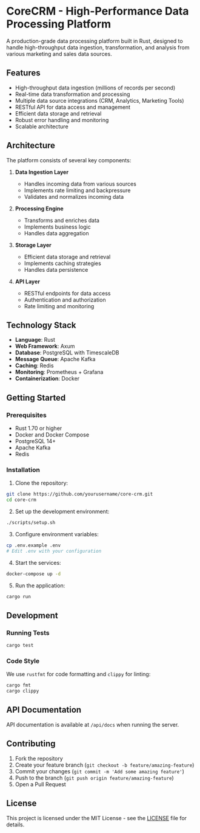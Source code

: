 # CoreCRM - High-Performance Data Processing Platform

A production-grade data processing platform built in Rust, designed to handle high-throughput data ingestion, transformation, and analysis from various marketing and sales data sources.

## Features

- High-throughput data ingestion (millions of records per second)
- Real-time data transformation and processing
- Multiple data source integrations (CRM, Analytics, Marketing Tools)
- RESTful API for data access and management
- Efficient data storage and retrieval
- Robust error handling and monitoring
- Scalable architecture

## Architecture

The platform consists of several key components:

1. **Data Ingestion Layer**
   - Handles incoming data from various sources
   - Implements rate limiting and backpressure
   - Validates and normalizes incoming data

2. **Processing Engine**
   - Transforms and enriches data
   - Implements business logic
   - Handles data aggregation

3. **Storage Layer**
   - Efficient data storage and retrieval
   - Implements caching strategies
   - Handles data persistence

4. **API Layer**
   - RESTful endpoints for data access
   - Authentication and authorization
   - Rate limiting and monitoring

## Technology Stack

- **Language**: Rust
- **Web Framework**: Axum
- **Database**: PostgreSQL with TimescaleDB
- **Message Queue**: Apache Kafka
- **Caching**: Redis
- **Monitoring**: Prometheus + Grafana
- **Containerization**: Docker

## Getting Started

### Prerequisites

- Rust 1.70 or higher
- Docker and Docker Compose
- PostgreSQL 14+
- Apache Kafka
- Redis

### Installation

1. Clone the repository:
```bash
git clone https://github.com/yourusername/core-crm.git
cd core-crm
```

2. Set up the development environment:
```bash
./scripts/setup.sh
```

3. Configure environment variables:
```bash
cp .env.example .env
# Edit .env with your configuration
```

4. Start the services:
```bash
docker-compose up -d
```

5. Run the application:
```bash
cargo run
```

## Development

### Running Tests

```bash
cargo test
```

### Code Style

We use `rustfmt` for code formatting and `clippy` for linting:

```bash
cargo fmt
cargo clippy
```

## API Documentation

API documentation is available at `/api/docs` when running the server.

## Contributing

1. Fork the repository
2. Create your feature branch (`git checkout -b feature/amazing-feature`)
3. Commit your changes (`git commit -m 'Add some amazing feature'`)
4. Push to the branch (`git push origin feature/amazing-feature`)
5. Open a Pull Request

## License

This project is licensed under the MIT License - see the [LICENSE](LICENSE) file for details. 